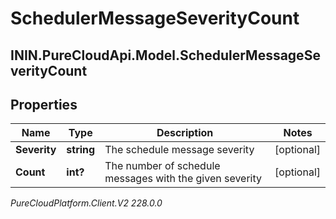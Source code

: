 # SchedulerMessageSeverityCount

## ININ.PureCloudApi.Model.SchedulerMessageSeverityCount

## Properties

|Name | Type | Description | Notes|
|------------ | ------------- | ------------- | -------------|
| **Severity** | **string** | The schedule message severity | [optional] |
| **Count** | **int?** | The number of schedule messages with the given severity | [optional] |



_PureCloudPlatform.Client.V2 228.0.0_
